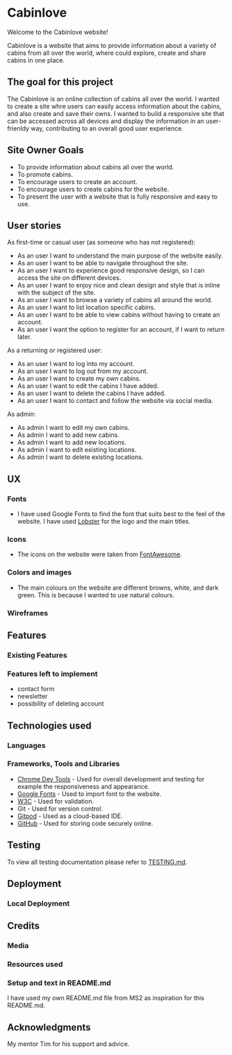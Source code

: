 # Cabinlove

Welcome to the Cabinlove website!

Cabinlove is a website that aims to provide information about a variety of cabins from all over the world, where could explore, create and share cabins in one place.

## The goal for this project

The Cabinlove is an online collection of cabins all over the world. I wanted to create a site whre users can easily access information about the cabins, and also create and save their owns. I wanted to build a responsive site that can be accessed across all devices and display the information in an user-frienldy way, contributing to an overall good user experience.

## Site Owner Goals

- To provide  information about cabins all over the world.
- To promote cabins.
- To encourage users to create an account.
- To encourage users to create cabins for the website.
- To present the user with a website that is fully responsive and easy to use.

## User stories

As first-time or casual user (as someone who has not registered):

- As an user I want to understand the main purpose of the website easily.
- As an user I want to be able to navigate throughout the site.
- As an user I want to experience good responsive design, so I can access the site on different devices.
- As an user I want to enjoy nice and clean design and style that is inline with the subject of the site.
- As an user I want to browse a variety of cabins all around the world.
- As an user I want to list location specific cabins.
- As an user I want to be able to view cabins without having to create an account.
- As an user I want the option to register for an account, if I want to return later.

As a returning or registered user:

- As an user I want to log into my account.
- As an user I want to log out from my account.
- As an user I want to create my own cabins.
- As an user I want to edit the cabins I have added.
- As an user I want to delete the cabins I have added.
- As an user I want to contact and follow the website via social media.

As admin:

- As admin I want to edit my own cabins.
- As admin I want to add new cabins.
- As admin I want to add new locations.
- As admin I want to edit existing locations.
- As admin I want to delete existing locations.

## UX

### Fonts

- I have used Google Fonts to find the font that suits best to the feel of the website. I have used [Lobster](https://fonts.google.com/specimen/Lobster) for the logo and the main titles.

### Icons

- The icons on the website were taken from [FontAwesome](https://fontawesome.com/).

### Colors and images

- The main colours on the website are different browns, white, and dark green. This is because I wanted to use natural colours.

### Wireframes

## Features

### Existing Features

### Features left to implement

- contact form
- newsletter
- possibility of deleting account

## Technologies used

### Languages

### Frameworks, Tools and Libraries

- [Chrome Dev Tools](https://developer.chrome.com/docs/devtools/) - Used for overall development and testing for example the  responsiveness and appearance.
- [Google Fonts](https://fonts.google.com/) - Used to import font to the website.
- [W3C](https://www.w3.org/) - Used for validation.
- Git - Used for version control.
- [Gitpod](https://gitpod.io/) - Used as a cloud-based IDE.
- [GitHub](https://github.com/) - Used for storing code securely online.

## Testing

To view all testing documentation please refer to [TESTING.md](TESTING.md).

## Deployment

### Local Deployment

## Credits

### Media

### Resources used

### Setup and text in README.md

I have used my own README.md file from MS2 as inspiration for this README.md.

## Acknowledgments

My mentor Tim for his support and advice.